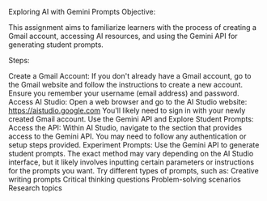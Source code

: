 Exploring AI with Gemini Prompts
Objective:

This assignment aims to familiarize learners with the process of creating a Gmail account, accessing AI resources, and using the Gemini API for generating student prompts.

Steps:

Create a Gmail Account:
  If you don't already have a Gmail account, go to the Gmail website and follow the instructions to create a new account.
  Ensure you remember your username (email address) and password.
Access AI Studio:
  Open a web browser and go to the AI Studio website: https://aistudio.google.com
  You'll likely need to sign in with your newly created Gmail account.
  Use the Gemini API and Explore Student Prompts:
Access the API:
  Within AI Studio, navigate to the section that provides access to the Gemini API.
  You may need to follow any authentication or setup steps provided.
Experiment Prompts:
  Use the Gemini API to generate student prompts. The exact method may vary depending on the AI Studio interface, but it likely involves inputting certain parameters or instructions for the prompts you want.
  Try different types of prompts, such as:
  Creative writing prompts
  Critical thinking questions
  Problem-solving scenarios
  Research topics
